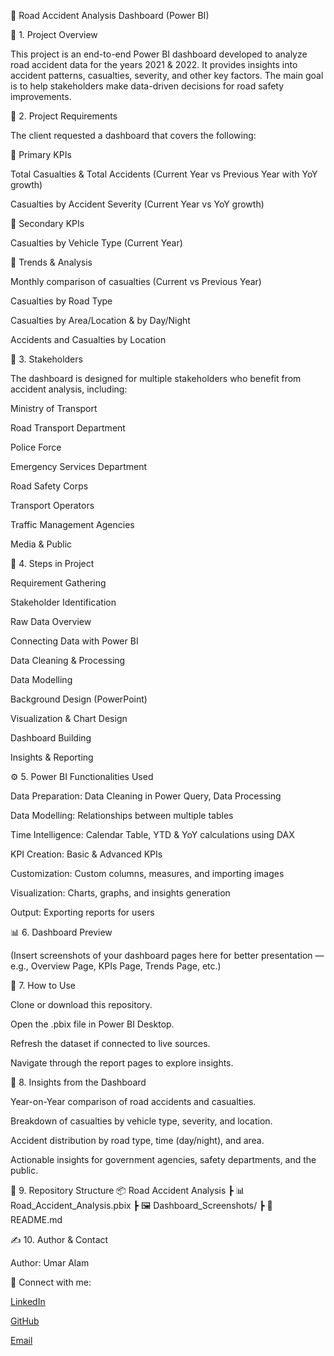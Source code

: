 🚦 Road Accident Analysis Dashboard (Power BI)

📌 1. Project Overview

This project is an end-to-end Power BI dashboard developed to analyze road accident data for the years 2021 & 2022.
It provides insights into accident patterns, casualties, severity, and other key factors. The main goal is to help stakeholders make data-driven decisions for road safety improvements.

🎯 2. Project Requirements

The client requested a dashboard that covers the following:

🔹 Primary KPIs

Total Casualties & Total Accidents (Current Year vs Previous Year with YoY growth)

Casualties by Accident Severity (Current Year vs YoY growth)

🔹 Secondary KPIs

Casualties by Vehicle Type (Current Year)

🔹 Trends & Analysis

Monthly comparison of casualties (Current vs Previous Year)

Casualties by Road Type

Casualties by Area/Location & by Day/Night

Accidents and Casualties by Location

👥 3. Stakeholders

The dashboard is designed for multiple stakeholders who benefit from accident analysis, including:

Ministry of Transport

Road Transport Department

Police Force

Emergency Services Department

Road Safety Corps

Transport Operators

Traffic Management Agencies

Media & Public

🔑 4. Steps in Project

Requirement Gathering

Stakeholder Identification

Raw Data Overview

Connecting Data with Power BI

Data Cleaning & Processing

Data Modelling

Background Design (PowerPoint)

Visualization & Chart Design

Dashboard Building

Insights & Reporting

⚙️ 5. Power BI Functionalities Used

Data Preparation: Data Cleaning in Power Query, Data Processing

Data Modelling: Relationships between multiple tables

Time Intelligence: Calendar Table, YTD & YoY calculations using DAX

KPI Creation: Basic & Advanced KPIs

Customization: Custom columns, measures, and importing images

Visualization: Charts, graphs, and insights generation

Output: Exporting reports for users

📊 6. Dashboard Preview

(Insert screenshots of your dashboard pages here for better presentation — e.g., Overview Page, KPIs Page, Trends Page, etc.)

🚀 7. How to Use

Clone or download this repository.

Open the .pbix file in Power BI Desktop.

Refresh the dataset if connected to live sources.

Navigate through the report pages to explore insights.

📌 8. Insights from the Dashboard

Year-on-Year comparison of road accidents and casualties.

Breakdown of casualties by vehicle type, severity, and location.

Accident distribution by road type, time (day/night), and area.

Actionable insights for government agencies, safety departments, and the public.

📂 9. Repository Structure
📦 Road Accident Analysis
 ┣ 📊 Road_Accident_Analysis.pbix
 ┣ 🖼️ Dashboard_Screenshots/
 ┣ 📄 README.md

 ✍️ 10. Author & Contact

Author: Umar Alam

🔗 Connect with me:

[LinkedIn](https://www.linkedin.com/in/umar-alam-a1b2c3/)

[GitHub](https://github.com/umar9643)

[Email](alamumar258455@gmail.com)
